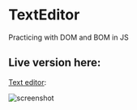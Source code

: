 # TextEditor

Practicing with DOM and BOM in JS

## Live version here:

[Text editor](https://text-editor.bunnycoding.com/):

![screenshot](https://text-editor.bunnycoding.com/images/screen.png)
